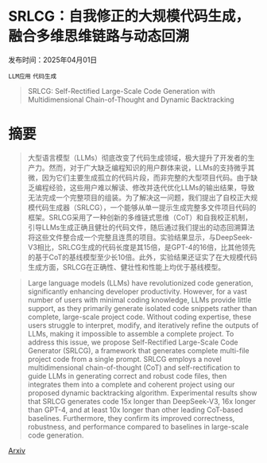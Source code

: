 # SRLCG：自我修正的大规模代码生成，融合多维思维链路与动态回溯

发布时间：2025年04月01日

`LLM应用` `代码生成`

> SRLCG: Self-Rectified Large-Scale Code Generation with Multidimensional Chain-of-Thought and Dynamic Backtracking

# 摘要

> 大型语言模型（LLMs）彻底改变了代码生成领域，极大提升了开发者的生产力。然而，对于广大缺乏编程知识的用户群体来说，LLMs的支持微乎其微，因为它们主要生成孤立的代码片段，而非完整的大型项目代码。由于缺乏编程经验，这些用户难以解读、修改并迭代优化LLMs的输出结果，导致无法完成一个完整项目的组装。为了解决这一问题，我们提出了自校正大规模代码生成器（SRLCG），一个能够从单一提示生成完整多文件项目代码的框架。SRLCG采用了一种创新的多维链式思维（CoT）和自我校正机制，引导LLMs生成正确且健壮的代码文件，随后通过我们提出的动态回溯算法将这些文件整合成一个完整且连贯的项目。实验结果显示，与DeepSeek-V3相比，SRLCG生成的代码长度是其15倍，是GPT-4的16倍，比其他领先的基于CoT的基线模型至少长10倍。此外，实验结果还证实了在大规模代码生成方面，SRLCG在正确性、健壮性和性能上均优于基线模型。

> Large language models (LLMs) have revolutionized code generation, significantly enhancing developer productivity. However, for a vast number of users with minimal coding knowledge, LLMs provide little support, as they primarily generate isolated code snippets rather than complete, large-scale project code. Without coding expertise, these users struggle to interpret, modify, and iteratively refine the outputs of LLMs, making it impossible to assemble a complete project. To address this issue, we propose Self-Rectified Large-Scale Code Generator (SRLCG), a framework that generates complete multi-file project code from a single prompt. SRLCG employs a novel multidimensional chain-of-thought (CoT) and self-rectification to guide LLMs in generating correct and robust code files, then integrates them into a complete and coherent project using our proposed dynamic backtracking algorithm. Experimental results show that SRLCG generates code 15x longer than DeepSeek-V3, 16x longer than GPT-4, and at least 10x longer than other leading CoT-based baselines. Furthermore, they confirm its improved correctness, robustness, and performance compared to baselines in large-scale code generation.

[Arxiv](https://arxiv.org/abs/2504.00532)